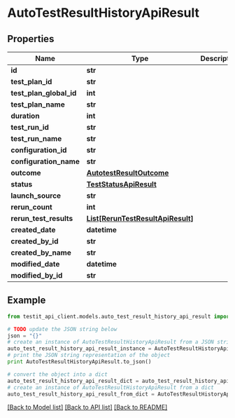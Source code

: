 # AutoTestResultHistoryApiResult


## Properties
Name | Type | Description | Notes
------------ | ------------- | ------------- | -------------
**id** | **str** |  | 
**test_plan_id** | **str** |  | [optional] 
**test_plan_global_id** | **int** |  | [optional] 
**test_plan_name** | **str** |  | [optional] 
**duration** | **int** |  | [optional] 
**test_run_id** | **str** |  | 
**test_run_name** | **str** |  | [optional] 
**configuration_id** | **str** |  | 
**configuration_name** | **str** |  | 
**outcome** | [**AutotestResultOutcome**](AutotestResultOutcome.md) |  | 
**status** | [**TestStatusApiResult**](TestStatusApiResult.md) |  | 
**launch_source** | **str** |  | [optional] 
**rerun_count** | **int** |  | 
**rerun_test_results** | [**List[RerunTestResultApiResult]**](RerunTestResultApiResult.md) |  | 
**created_date** | **datetime** |  | 
**created_by_id** | **str** |  | 
**created_by_name** | **str** |  | [optional] 
**modified_date** | **datetime** |  | [optional] 
**modified_by_id** | **str** |  | [optional] 

## Example

```python
from testit_api_client.models.auto_test_result_history_api_result import AutoTestResultHistoryApiResult

# TODO update the JSON string below
json = "{}"
# create an instance of AutoTestResultHistoryApiResult from a JSON string
auto_test_result_history_api_result_instance = AutoTestResultHistoryApiResult.from_json(json)
# print the JSON string representation of the object
print AutoTestResultHistoryApiResult.to_json()

# convert the object into a dict
auto_test_result_history_api_result_dict = auto_test_result_history_api_result_instance.to_dict()
# create an instance of AutoTestResultHistoryApiResult from a dict
auto_test_result_history_api_result_from_dict = AutoTestResultHistoryApiResult.from_dict(auto_test_result_history_api_result_dict)
```
[[Back to Model list]](../README.md#documentation-for-models) [[Back to API list]](../README.md#documentation-for-api-endpoints) [[Back to README]](../README.md)


